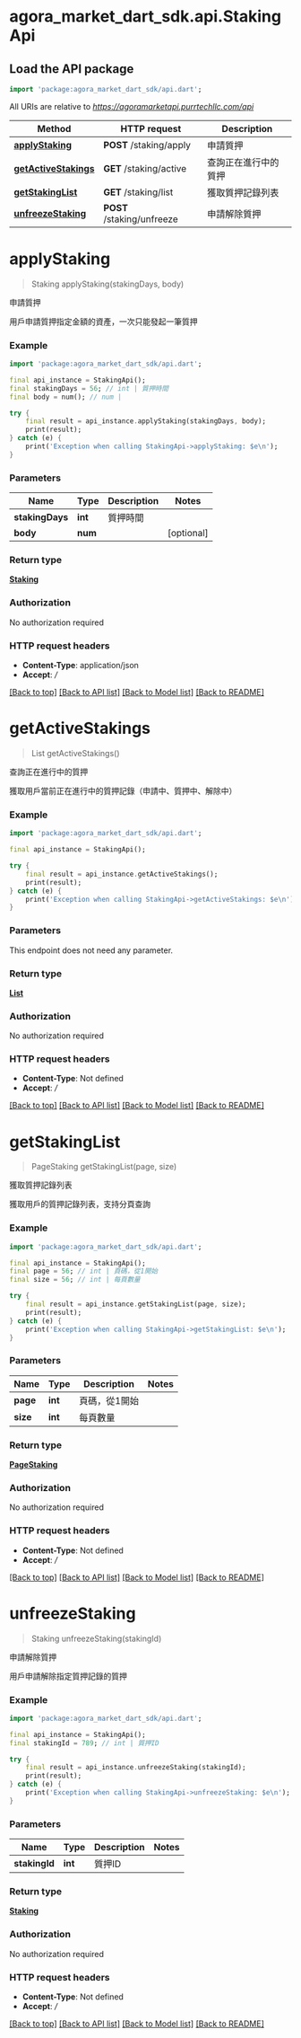 # agora_market_dart_sdk.api.StakingApi

## Load the API package
```dart
import 'package:agora_market_dart_sdk/api.dart';
```

All URIs are relative to *https://agoramarketapi.purrtechllc.com/api*

Method | HTTP request | Description
------------- | ------------- | -------------
[**applyStaking**](StakingApi.md#applystaking) | **POST** /staking/apply | 申請質押
[**getActiveStakings**](StakingApi.md#getactivestakings) | **GET** /staking/active | 查詢正在進行中的質押
[**getStakingList**](StakingApi.md#getstakinglist) | **GET** /staking/list | 獲取質押記錄列表
[**unfreezeStaking**](StakingApi.md#unfreezestaking) | **POST** /staking/unfreeze | 申請解除質押


# **applyStaking**
> Staking applyStaking(stakingDays, body)

申請質押

用戶申請質押指定金額的資產，一次只能發起一筆質押

### Example
```dart
import 'package:agora_market_dart_sdk/api.dart';

final api_instance = StakingApi();
final stakingDays = 56; // int | 質押時間
final body = num(); // num | 

try {
    final result = api_instance.applyStaking(stakingDays, body);
    print(result);
} catch (e) {
    print('Exception when calling StakingApi->applyStaking: $e\n');
}
```

### Parameters

Name | Type | Description  | Notes
------------- | ------------- | ------------- | -------------
 **stakingDays** | **int**| 質押時間 | 
 **body** | **num**|  | [optional] 

### Return type

[**Staking**](Staking.md)

### Authorization

No authorization required

### HTTP request headers

 - **Content-Type**: application/json
 - **Accept**: */*

[[Back to top]](#) [[Back to API list]](../README.md#documentation-for-api-endpoints) [[Back to Model list]](../README.md#documentation-for-models) [[Back to README]](../README.md)

# **getActiveStakings**
> List<Staking> getActiveStakings()

查詢正在進行中的質押

獲取用戶當前正在進行中的質押記錄（申請中、質押中、解除中）

### Example
```dart
import 'package:agora_market_dart_sdk/api.dart';

final api_instance = StakingApi();

try {
    final result = api_instance.getActiveStakings();
    print(result);
} catch (e) {
    print('Exception when calling StakingApi->getActiveStakings: $e\n');
}
```

### Parameters
This endpoint does not need any parameter.

### Return type

[**List<Staking>**](Staking.md)

### Authorization

No authorization required

### HTTP request headers

 - **Content-Type**: Not defined
 - **Accept**: */*

[[Back to top]](#) [[Back to API list]](../README.md#documentation-for-api-endpoints) [[Back to Model list]](../README.md#documentation-for-models) [[Back to README]](../README.md)

# **getStakingList**
> PageStaking getStakingList(page, size)

獲取質押記錄列表

獲取用戶的質押記錄列表，支持分頁查詢

### Example
```dart
import 'package:agora_market_dart_sdk/api.dart';

final api_instance = StakingApi();
final page = 56; // int | 頁碼，從1開始
final size = 56; // int | 每頁數量

try {
    final result = api_instance.getStakingList(page, size);
    print(result);
} catch (e) {
    print('Exception when calling StakingApi->getStakingList: $e\n');
}
```

### Parameters

Name | Type | Description  | Notes
------------- | ------------- | ------------- | -------------
 **page** | **int**| 頁碼，從1開始 | 
 **size** | **int**| 每頁數量 | 

### Return type

[**PageStaking**](PageStaking.md)

### Authorization

No authorization required

### HTTP request headers

 - **Content-Type**: Not defined
 - **Accept**: */*

[[Back to top]](#) [[Back to API list]](../README.md#documentation-for-api-endpoints) [[Back to Model list]](../README.md#documentation-for-models) [[Back to README]](../README.md)

# **unfreezeStaking**
> Staking unfreezeStaking(stakingId)

申請解除質押

用戶申請解除指定質押記錄的質押

### Example
```dart
import 'package:agora_market_dart_sdk/api.dart';

final api_instance = StakingApi();
final stakingId = 789; // int | 質押ID

try {
    final result = api_instance.unfreezeStaking(stakingId);
    print(result);
} catch (e) {
    print('Exception when calling StakingApi->unfreezeStaking: $e\n');
}
```

### Parameters

Name | Type | Description  | Notes
------------- | ------------- | ------------- | -------------
 **stakingId** | **int**| 質押ID | 

### Return type

[**Staking**](Staking.md)

### Authorization

No authorization required

### HTTP request headers

 - **Content-Type**: Not defined
 - **Accept**: */*

[[Back to top]](#) [[Back to API list]](../README.md#documentation-for-api-endpoints) [[Back to Model list]](../README.md#documentation-for-models) [[Back to README]](../README.md)


